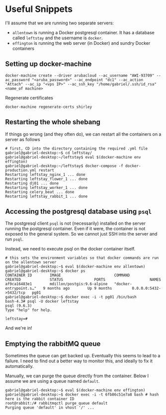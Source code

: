 # Useful Snippets

I'll assume that we are running two separate servers:
- `allentown` is running a Docker postgresql container. It has a database called `leftstay` and the username is `docker`.
- `effington` is running the web server (in Docker) and sundry Docker containers

## Setting up docker-machine

```
docker-machine create --driver arubacloud --ac_username "AWI-93709" --ac_password "<aruba_password>" --ac_endpoint "dc1" --ac_action "Attach" --ac_ip "<vps IP>" --ac_ssh_key "/home/gabriel/.ssh/id_rsa" <name_of machine>
```

Regenerate certificates

```
docker-machine regenerate-certs shirley
```

## Restarting the whole shebang

If things go wrong (and they often do), we can restart all the containers on a server as follows

```
# first, CD into the directory containing the required .yml file
gabriel@gabriel-desktop:~$ cd leftstay/
gabriel@gabriel-desktop:~/leftstay$ eval $(docker-machine env effington)
gabriel@gabriel-desktop:~/leftstay$ docker-compose -f docker-production.yml restart
Restarting leftstay_nginx_1 ... done
Restarting leftstay_flower_1 ... done
Restarting dj01 ... done
Restarting leftstay_worker_1 ... done
Restarting celery_beat ... done
Restarting leftstay_rabbit_1 ... done
```

## Accessing the postgresql database using `psql`

The postgresql client `psql` is not (necessarily) installed on the server running the postgresql container. Even if it were, the container is not exposed to the general system. So we cannot just SSH into the server and run `psql`.

Instead, we need to execute psql on the docker container itself.

```
# this sets the environment variables so that docker commands are run on the allentown server
gabriel@gabriel-desktop:~$ eval $(docker-machine env allentown)
gabriel@gabriel-desktop:~$ docker ps
CONTAINER ID        IMAGE                        COMMAND                  CREATED             STATUS              PORTS                    NAMES
af9ca16483e1        mdillon/postgis:9.6-alpine   "docker-entrypoint.s…"   9 months ago        Up 9 months         0.0.0.0:5432->5432/tcp   pg01
gabriel@gabriel-desktop:~$ docker exec -i -t pg01 /bin/bash
bash-4.3# psql -U docker leftstay
psql (9.6.3)
Type "help" for help.

leftstay=# 
```

And we're in!

## Emptying the rabbitMQ queue

Sometimes the queue can get backed up. Eventually this seems to lead to a failure. I need to find out a better way to monitor this, and ideally to fix it automatically.

Manually, we can purge the queue directly from the container. Below I assume we are using a queue named `default`.

```
gabriel@gabriel-desktop:~$ eval $(docker-machine env effington)
gabriel@gabriel-desktop:~$ docker exec -i -t 6fb86c51e7a8 bash # hash here is the rabbit container ID
root@rabbit:/# rabbitmqctl purge_queue default
Purging queue 'default' in vhost '/' ...
```